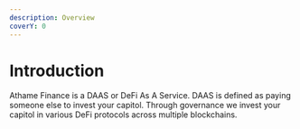 ```yaml
---
description: Overview
coverY: 0
---
```


# Introduction

Athame Finance is a DAAS or DeFi As A Service.  DAAS is defined as paying someone else to invest your capitol.  Through governance we invest your capitol in various DeFi protocols across multiple blockchains.
